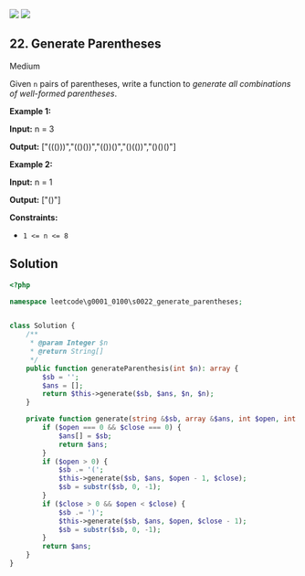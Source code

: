 [![](https://img.shields.io/github/stars/LeetCode-in-Ruby/LeetCode-in-Ruby?label=Stars&style=flat-square)](https://github.com/LeetCode-in-Ruby/LeetCode-in-Ruby)
[![](https://img.shields.io/github/forks/LeetCode-in-Ruby/LeetCode-in-Ruby?label=Fork%20me%20on%20GitHub%20&style=flat-square)](https://github.com/LeetCode-in-Ruby/LeetCode-in-Ruby/fork)

## 22\. Generate Parentheses

Medium

Given `n` pairs of parentheses, write a function to _generate all combinations of well-formed parentheses_.

**Example 1:**

**Input:** n = 3

**Output:** ["((()))","(()())","(())()","()(())","()()()"] 

**Example 2:**

**Input:** n = 1

**Output:** ["()"] 

**Constraints:**

*   `1 <= n <= 8`

## Solution

```php
<?php

namespace leetcode\g0001_0100\s0022_generate_parentheses;


class Solution {
    /**
     * @param Integer $n
     * @return String[]
     */
    public function generateParenthesis(int $n): array {
        $sb = '';
        $ans = [];
        return $this->generate($sb, $ans, $n, $n);
    }

    private function generate(string &$sb, array &$ans, int $open, int $close): array {
        if ($open === 0 && $close === 0) {
            $ans[] = $sb;
            return $ans;
        }
        if ($open > 0) {
            $sb .= '(';
            $this->generate($sb, $ans, $open - 1, $close);
            $sb = substr($sb, 0, -1);
        }
        if ($close > 0 && $open < $close) {
            $sb .= ')';
            $this->generate($sb, $ans, $open, $close - 1);
            $sb = substr($sb, 0, -1);
        }
        return $ans;
    }
}
```
